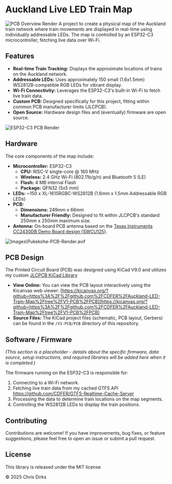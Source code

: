 # Auckland Live LED Train Map

![PCB Overview Render](Images\Auckland-LED-Train-Map-Render.avif) A project to create a physical map of the Auckland train network where train movements are displayed in real-time using individually addressable LEDs. The map is controlled by an ESP32-C3 microcontroller, fetching live data over Wi-Fi.

## Features

* **Real-time Train Tracking:** Displays the approximate locations of trains on the Auckland network.
* **Addressable LEDs:** Uses approximately 150 small (1.6x1.5mm) WS2812B-compatible RGB LEDs for vibrant display.
* **Wi-Fi Connectivity:** Leverages the ESP32-C3's built-in Wi-Fi to fetch live train data.
* **Custom PCB:** Designed specifically for this project, fitting within common PCB manufacturer limits (JLCPCB).
* **Open Source:** Hardware design files and (eventually) firmware are open source.

![ESP32-C3 PCB Render](Images\ESP32C3-PCB-Render.avif)

## Hardware

The core components of the map include:

* **Microcontroller:** ESP32-C3
  * **CPU:** RISC-V single-core @ 160 MHz
  * **Wireless:** 2.4 GHz Wi-Fi (802.11b/g/n) and Bluetooth 5 (LE)
  * **Flash:** 4 MB internal Flash
  * **Package:** QFN32 (5x5 mm)
* **LEDs:** ~150 x XL-1615RGBC-WS2812B (1.6mm x 1.5mm Addressable RGB LEDs)
* **PCB:**
  * **Dimensions:** 249mm x 66mm
  * **Manufacturer Friendly:** Designed to fit within JLCPCB's standard 250mm x 250mm maximum size.
* **Antenna:** On-board PCB antenna based on the [Texas Instruments CC2430DB Demo Board design (SWCU125)](https://www.ti.com/lit/ug/swru125/swru125.pdf).

![Images\Pukekohe-PCB-Render.avif](Images\ESP32C3-PCB-Render.avif)

## PCB Design

The Printed Circuit Board (PCB) was designed using KiCad V9.0 and utilizes my custom [JLCPCB KiCad Library](https://github.com/CDFER/jlcpcb-kicad-library)

* **View Online:** You can view the PCB layout interactively using the Kicanvas web viewer:
    [https://kicanvas.org/?github=https%3A%2F%2Fgithub.com%2FCDFER%2FAuckland-LED-Train-Map%2Ftree%2FV1-PCB%2FPCB](https://kicanvas.org/?github=https%3A%2F%2Fgithub.com%2FCDFER%2FAuckland-LED-Train-Map%2Ftree%2FV1-PCB%2FPCB)
* **Source Files:** The KiCad project files (schematic, PCB layout, Gerbers) can be found in the `/V1-PCB/PCB` directory of this repository.

## Software / Firmware

*(This section is a placeholder - details about the specific firmware, data source, setup instructions, and required libraries will be added here when it is completed.)*

The firmware running on the ESP32-C3 is responsible for:

1. Connecting to a Wi-Fi network.
2. Fetching live train data from my cached GTFS API <https://github.com/CDFER/GTFS-Realtime-Cache-Server>
3. Processing the data to determine train locations on the map segments.
4. Controlling the WS2812B LEDs to display the train positions.

## Contributing

Contributions are welcome! If you have improvements, bug fixes, or feature suggestions, please feel free to open an issue or submit a pull request.

## License

This library is released under the MIT license

© 2025 Chris Dirks
